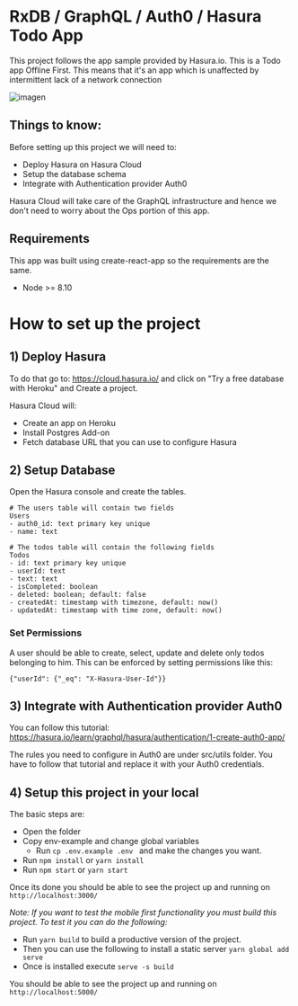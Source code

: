 # RxDB / GraphQL / Auth0 / Hasura Todo App
This project follows the app sample provided by Hasura.io. This is a Todo app Offline First. This means that it's an app which is unaffected by intermittent lack of a network connection

![imagen](https://i.imgur.com/wz8Uv21.jpg)

## Things to know:
Before setting up this project we will need to:

- Deploy Hasura on Hasura Cloud
- Setup the database schema
- Integrate with Authentication provider Auth0

Hasura Cloud will take care of the GraphQL infrastructure and hence we don't need to worry about the Ops portion of this app.


## Requirements
This app was built using create-react-app so the requirements are the same.

- Node >= 8.10

# How to set up the project
## 1) Deploy Hasura
To do that go to: https://cloud.hasura.io/ and click on "Try a free database with Heroku" and Create a project.

Hasura Cloud will:
- Create an app on Heroku
- Install Postgres Add-on
- Fetch database URL that you can use to configure Hasura

## 2) Setup Database
Open the Hasura console and create the tables.
```
# The users table will contain two fields
Users
- auth0_id: text primary key unique
- name: text

# The todos table will contain the following fields
Todos
- id: text primary key unique
- userId: text
- text: text
- isCompleted: boolean
- deleted: boolean; default: false
- createdAt: timestamp with timezone, default: now()
- updatedAt: timestamp with time zone, default: now()
```

### Set Permissions
A user should be able to create, select, update and delete only todos belonging to him. This can be enforced by setting permissions like this:

```{"userId": {"_eq": "X-Hasura-User-Id"}}```


## 3) Integrate with Authentication provider Auth0
You can follow this tutorial: https://hasura.io/learn/graphql/hasura/authentication/1-create-auth0-app/ 

The rules you need to configure in Auth0 are under src/utils folder. You have to follow that tutorial and replace it with your Auth0 credentials.

## 4) Setup this project in your local

The basic steps are:
- Open the folder
- Copy env-example and change global variables
    - Run ```cp .env.example .env ``` and make the changes you want.
- Run ```npm install``` or  ``` yarn install ```
- Run ```npm start``` or ``` yarn start ```

Once its done you should be able to see the project up and running on ```http://localhost:3000/```

*Note: If you want to test the mobile first functionality you must build this project. To test it you can do the following:*

- Run ```yarn build``` to build a productive version of the project.
- Then you can use the following to install a static server ```yarn global add serve```
- Once is installed execute ```serve -s build```

You should be able to see the project up and running on ```http://localhost:5000/```


